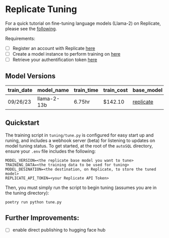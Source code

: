 # Replicate Tuning

For a quick tutorial on fine-tuning language models (Llama-2) on Replicate, please see the [following](https://replicate.com/docs/guides/fine-tune-a-language-model). 

Requirements: 

- [ ] Register an account with Replicate [here](https://replicate.com/)
- [ ] Create a model instance to perform training on [here](https://replicate.com/create)
- [ ] Retrieve your authentification token [here](https://replicate.com/account/api-tokens)

## Model Versions

| train_date | model_name  | train_time | train_cost | base_model                    | tuned_model                     | hf_data                 | 
|------------|-------------|------------|------------|-------------------------------|-------------------------------|-------------------------|
| 09/26/23   | llama-2-13b | 6.75hr     | $142.10    | [replicate][base_model_link]  | [replicate][model_url_link]  | [gist][train_data_link] | 

[base_model_link]: https://replicate.com/meta/llama-2-13b/versions/078d7a002387bd96d93b0302a4c03b3f15824b63104034bfa943c63a8f208c38
[model_url_link]: https://replicate.com/denverbaumgartner/llama-2-7b-sql
[train_data_link]: https://gist.githubusercontent.com/denverbaumgartner/ab65ea8d80dd1d7a49cb142c345ee8b3/raw/a6bae0b89b0cd6e3e3a8f00f55a67ff9bb1658e0/training_data_llama_13b_1_0_0.jsonl
[test_data_link]: https://gist.githubusercontent.com/denverbaumgartner/54d5522e9b6a4dbfb5ea3b24d2a682ae/raw/40ef986eab9a0332e0829ac484e1c04fc6189159/testing_data_llama_13b_1_0_0.jsonl
[hf_repo_link]: https://huggingface.co/datasets/alagaesia/auto-sql-create-context/tree/main

## Quickstart

The training script in `tuning/tune.py` is configured for easy start up and runing, and includes a webhook server (beta) for listening to updates on model tuning status. To get started, at the root of the `autoSQL` directory, ensure your `.env` file includes the following: 

```.env
MODEL_VERSION=<the replicate base model you want to tune>
TRAINING_DATA=<the training data to be used for tuning>
MODEL_DESINATION=<the destination, on Replicate, to store the tuned model>
REPLICATE_API_TOKEN=<your Replicate API Token>
```

Then, you must simply run the script to begin tuning (assumes you are in the tuning directory): 

```bash
poetry run python tune.py
```

## Further Improvements: 
- [ ] enable direct publishing to hugging face hub 